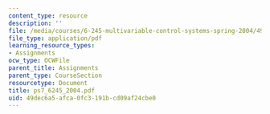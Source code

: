 ```yaml
---
content_type: resource
description: ''
file: /media/courses/6-245-multivariable-control-systems-spring-2004/49dec6a5afca0fc3191bcd09af24cbe0_ps7_6245_2004.pdf
file_type: application/pdf
learning_resource_types:
- Assignments
ocw_type: OCWFile
parent_title: Assignments
parent_type: CourseSection
resourcetype: Document
title: ps7_6245_2004.pdf
uid: 49dec6a5-afca-0fc3-191b-cd09af24cbe0
---
```

